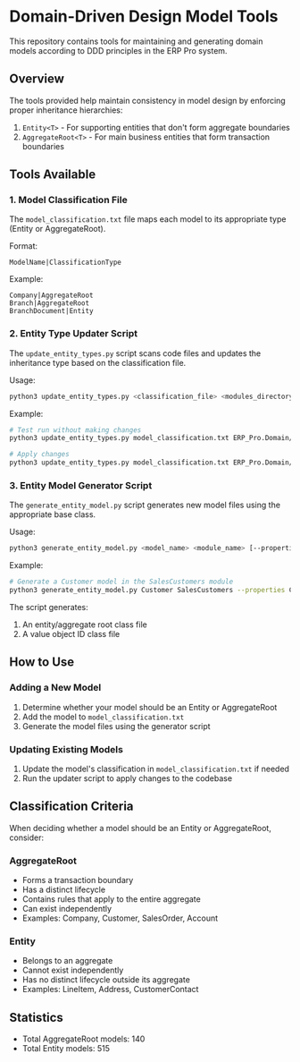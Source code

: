 # Domain-Driven Design Model Tools

This repository contains tools for maintaining and generating domain models according to DDD principles in the ERP Pro system.

## Overview

The tools provided help maintain consistency in model design by enforcing proper inheritance hierarchies:

1. `Entity<T>` - For supporting entities that don't form aggregate boundaries
2. `AggregateRoot<T>` - For main business entities that form transaction boundaries

## Tools Available

### 1. Model Classification File

The `model_classification.txt` file maps each model to its appropriate type (Entity or AggregateRoot).

Format:
```
ModelName|ClassificationType
```

Example:
```
Company|AggregateRoot
Branch|AggregateRoot
BranchDocument|Entity
```

### 2. Entity Type Updater Script

The `update_entity_types.py` script scans code files and updates the inheritance type based on the classification file.

Usage:
```bash
python3 update_entity_types.py <classification_file> <modules_directory> [--dry-run]
```

Example:
```bash
# Test run without making changes
python3 update_entity_types.py model_classification.txt ERP_Pro.Domain/Modules --dry-run

# Apply changes
python3 update_entity_types.py model_classification.txt ERP_Pro.Domain/Modules
```

### 3. Entity Model Generator Script

The `generate_entity_model.py` script generates new model files using the appropriate base class.

Usage:
```bash
python3 generate_entity_model.py <model_name> <module_name> [--properties prop1=type1 prop2=type2 ...] [--output-dir dir]
```

Example:
```bash
# Generate a Customer model in the SalesCustomers module
python3 generate_entity_model.py Customer SalesCustomers --properties CustomerName=string CustomerNumber=int CustomerType=string? Active=bool
```

The script generates:
1. An entity/aggregate root class file
2. A value object ID class file

## How to Use

### Adding a New Model

1. Determine whether your model should be an Entity or AggregateRoot
2. Add the model to `model_classification.txt`
3. Generate the model files using the generator script

### Updating Existing Models

1. Update the model's classification in `model_classification.txt` if needed
2. Run the updater script to apply changes to the codebase

## Classification Criteria

When deciding whether a model should be an Entity or AggregateRoot, consider:

### AggregateRoot
- Forms a transaction boundary
- Has a distinct lifecycle
- Contains rules that apply to the entire aggregate
- Can exist independently
- Examples: Company, Customer, SalesOrder, Account

### Entity
- Belongs to an aggregate
- Cannot exist independently
- Has no distinct lifecycle outside its aggregate
- Examples: LineItem, Address, CustomerContact

## Statistics

- Total AggregateRoot models: 140
- Total Entity models: 515 